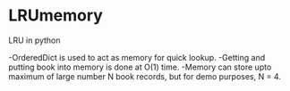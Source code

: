 # LRUmemory
LRU in python

-OrderedDict is used to act as memory for quick lookup. 
-Getting and putting book into memory is done at O(1) time.
-Memory can store upto maximum of large number N book records, but for demo purposes, N = 4. 
